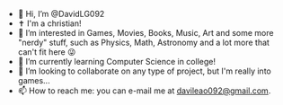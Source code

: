 - 👋 Hi, I’m @DavidLG092
- ✝️ I'm a christian!
- 👀 I’m interested in Games, Movies, Books, Music, Art and some more "nerdy" stuff, such as Physics, Math, Astronomy and a lot more that can't fit here 😜
- 🌱 I’m currently learning Computer Science in college!
- 💞️ I’m looking to collaborate on any type of project, but I'm really into games...
- 📫 How to reach me: you can e-mail me at davileao092@gmail.com.

<!---
DavidLG092/DavidLG092 is a ✨ special ✨ repository because its `README.md` (this file) appears on your GitHub profile.
You can click the Preview link to take a look at your changes.
--->
